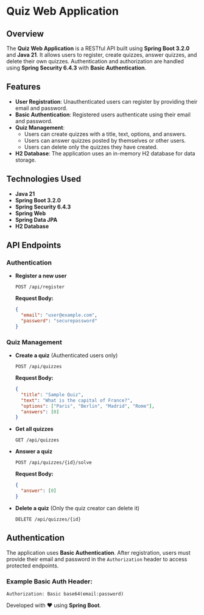 # Quiz Web Application

## Overview

The **Quiz Web Application** is a RESTful API built using **Spring Boot 3.2.0** and **Java 21**. It allows users to register, create quizzes, answer quizzes, and delete their own quizzes. Authentication and authorization are handled using **Spring Security 6.4.3** with **Basic Authentication**.

## Features

- **User Registration**: Unauthenticated users can register by providing their email and password.
- **Basic Authentication**: Registered users authenticate using their email and password.
- **Quiz Management**:
    - Users can create quizzes with a title, text, options, and answers.
    - Users can answer quizzes posted by themselves or other users.
    - Users can delete only the quizzes they have created.
- **H2 Database**: The application uses an in-memory H2 database for data storage.

## Technologies Used

- **Java 21**
- **Spring Boot 3.2.0**
- **Spring Security 6.4.3**
- **Spring Web**
- **Spring Data JPA**
- **H2 Database**

## API Endpoints

### Authentication

- **Register a new user**
  ```http
  POST /api/register
  ```
  **Request Body:**
  ```json
  {
    "email": "user@example.com",
    "password": "securepassword"
  }
  ```

### Quiz Management

- **Create a quiz** (Authenticated users only)

  ```http
  POST /api/quizzes
  ```

  **Request Body:**

  ```json
  {
    "title": "Sample Quiz",
    "text": "What is the capital of France?",
    "options": ["Paris", "Berlin", "Madrid", "Rome"],
    "answers": [0]
  }
  ```

- **Get all quizzes**

  ```http
  GET /api/quizzes
  ```

- **Answer a quiz**

  ```http
  POST /api/quizzes/{id}/solve
  ```

  **Request Body:**

  ```json
  {
    "answer": [0]
  }
  ```

- **Delete a quiz** (Only the quiz creator can delete it)

  ```http
  DELETE /api/quizzes/{id}
  ```

## Authentication

The application uses **Basic Authentication**. After registration, users must provide their email and password in the `Authorization` header to access protected endpoints.

### Example Basic Auth Header:

```
Authorization: Basic base64(email:password)
```

Developed with ❤️ using **Spring Boot**.
